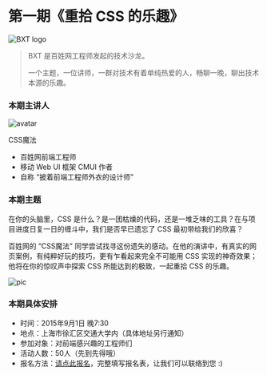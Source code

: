 # 第一期《重拾 CSS 的乐趣》

![BXT logo](http://file.baixing.net/201508/bxt-kv.jpg)

> BXT 是百姓网工程师发起的技术沙龙。
> 
> 一个主题，一位讲师，一群对技术有着单纯热爱的人，畅聊一晚，聊出技术本源的乐趣。

### 本期主讲人

![avatar](http://file.baixing.net/201508/bxt-001-avatar-100x100.jpg)

CSS魔法

* 百姓网前端工程师
* 移动 Web UI 框架 CMUI 作者
* 自称 “披着前端工程师外衣的设计师”

### 本期主题

在你的头脑里，CSS 是什么？是一团枯燥的代码，还是一堆乏味的工具？在与项目进度日复一日的缠斗中，我们是否早已遗忘了 CSS 最初带给我们的欣喜？

百姓网的 “CSS魔法” 同学尝试找寻这份遗失的感动。在他的演讲中，有真实的网页案例，有纯粹好玩的技巧，更有乍看起来完全不可能用 CSS 实现的神奇效果；他将在你的惊叹声中探索 CSS 所能达到的极致，一起重拾 CSS 的乐趣。

![pic](http://file.baixing.net/201508/bxt-001-pic.jpg)

### 本期具体安排

* 时间：2015年9月1日 晚7:30
* 地点：上海市徐汇区交通大学内（具体地址另行通知）
* 参加对象：对前端感兴趣的工程师们
* 活动人数：50人（先到先得哦）
* 报名方法：[请点此报名](https://jinshuju.net/f/ZwHujr)，完整填写报名表，让我们可以联络到您 :)
